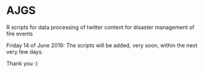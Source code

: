 # AJGS
R scripts for data processing of twitter content for disaster management of fire events

Friday 14 of June 2019:
The scripts will be added, very soon, within the next very few days.

Thank you :)
